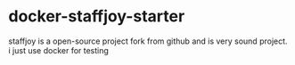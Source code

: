 # docker-staffjoy-starter
staffjoy is a open-source project fork from github and is very sound project.  i just use docker for testing
